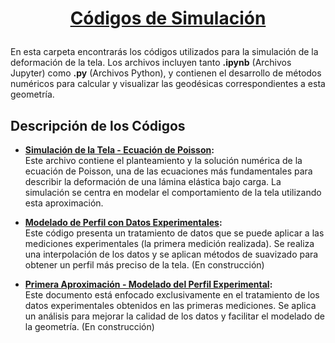 # <p align="center"><u><b>Códigos de Simulación</b></u></p>

En esta carpeta encontrarás los códigos utilizados para la simulación de la deformación de la tela. Los archivos incluyen tanto **.ipynb** (Archivos Jupyter) como **.py** (Archivos Python), y contienen el desarrollo de métodos numéricos para calcular y visualizar las geodésicas correspondientes a esta geometría.

## Descripción de los Códigos

- **[Simulación de la Tela - Ecuación de Poisson](https://github.com/NoCoffeeSintaxis/Retos-2025-1/blob/680af29b076d1fc1c7b3c921aa1bed17b50933c8/Codigos%20de%20simulaci%C3%B3n/2025-03-20%20Simulaci%C3%B3n%20de%20la%20tela%20-%20Ecuaci%C3%B3n%20de%20Poisson.ipynb):**  
  Este archivo contiene el planteamiento y la solución numérica de la ecuación de Poisson, una de las ecuaciones más fundamentales para describir la deformación de una lámina elástica bajo carga. La simulación se centra en modelar el comportamiento de la tela utilizando esta aproximación.
  
- **[Modelado de Perfil con Datos Experimentales](https://github.com/NoCoffeeSintaxis/Retos-2025-1/blob/main/Codigos%20de%20simulación/2025-03-31%20Modelado%20del%20perfil%20con%20Datos%20Experimentales.py):**  
  Este código presenta un tratamiento de datos que se puede aplicar a las mediciones experimentales (la primera medición realizada). Se realiza una interpolación de los datos y se aplican métodos de suavizado para obtener un perfil más preciso de la tela. (En construcción)
  
- **[Primera Aproximación - Modelado del Perfil Experimental](https://github.com/NoCoffeeSintaxis/Retos-2025-1/blob/main/Codigos%20de%20simulación/2025-03-31%20Primera%20aproximación%20-%20Modelado%20del%20Perfil%20Experimental.ipynb):**  
  Este documento está enfocado exclusivamente en el tratamiento de los datos experimentales obtenidos en las primeras mediciones. Se aplica un análisis para mejorar la calidad de los datos y facilitar el modelado de la geometría. (En construcción)
